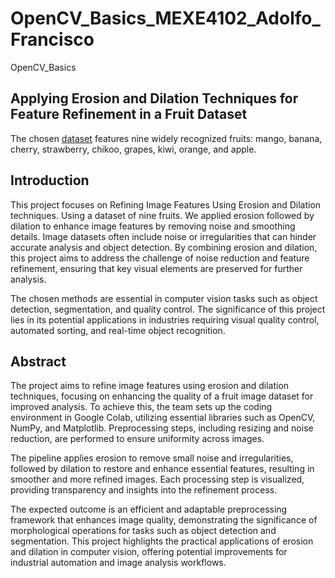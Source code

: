 # OpenCV_Basics_MEXE4102_Adolfo_Francisco
OpenCV_Basics

## Applying Erosion and Dilation Techniques for Feature Refinement in a Fruit Dataset
The chosen [dataset](https://www.kaggle.com/datasets/shreyapmaher/fruits-dataset-images) features nine widely recognized fruits: mango, banana, cherry, strawberry, chikoo, grapes, kiwi, orange, and apple.

## Introduction
  This project focuses on Refining Image Features Using Erosion and Dilation techniques. Using a dataset of nine fruits. We applied erosion followed by dilation to enhance image features by removing noise and smoothing details. Image datasets often include noise or irregularities that can hinder accurate analysis and object detection. By combining erosion and dilation, this project aims to address the challenge of noise reduction and feature refinement, ensuring that key visual elements are preserved for further analysis.

  The chosen methods are essential in computer vision tasks such as object detection, segmentation, and quality control. The significance of this project lies in its potential applications in industries requiring visual quality control, automated sorting, and real-time object recognition.

## Abstract

  The project aims to refine image features using erosion and dilation techniques, focusing on enhancing the quality of a fruit image dataset for improved analysis. To achieve this, the team sets up the coding environment in Google Colab, utilizing essential libraries such as OpenCV, NumPy, and Matplotlib. Preprocessing steps, including resizing and noise reduction, are performed to ensure uniformity across images.

The pipeline applies erosion to remove small noise and irregularities, followed by dilation to restore and enhance essential features, resulting in smoother and more refined images. Each processing step is visualized, providing transparency and insights into the refinement process.

 The expected outcome is an efficient and adaptable preprocessing framework that enhances image quality, demonstrating the significance of morphological operations for tasks such as object detection and segmentation. This project highlights the practical applications of erosion and dilation in computer vision, offering potential improvements for industrial automation and image analysis workflows.




